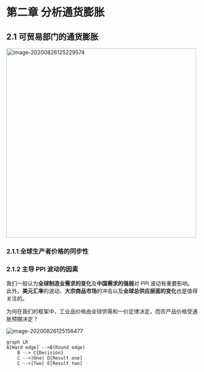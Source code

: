 # 第二章 分析通货膨胀



## 2.1 可贸易部门的通货膨胀



<img src="C:\Users\13631\AppData\Roaming\Typora\typora-user-images\image-20200826125229574.png" alt="image-20200826125229574" width="500px" />

### 2.1.1 全球生产者价格的同步性



### 2.1.2 主导 PPI 波动的因素

我们一般认为**全球制造业需求的变化**及**中国需求的强弱**对 PPI 波动有重要影响。此外，**美元汇率**的波动、**大宗商品市场**的冲击以及**全球总供应层面的变化**也是值得关注的。



为何在我们的框架中，工业品价格由全球供需和一价定律决定，而农产品价格受通胀预期决定？







![image-20200826125156477](C:\Users\13631\AppData\Roaming\Typora\typora-user-images\image-20200826125156477.png)



```mermaid
graph LR
A[Hard edge] -->B(Round edge)
    B --> C{Decision}
    C -->|One| D[Result one]
    C -->|Two| E[Result two]
```